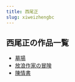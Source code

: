 ```yaml
---
title: 西尾正
slug: xiweizhengbc
---
```


## 西尾正の作品一覧

- [墓場](muchang-fc6)
- [放浪作家の冒険](fanglangzuojian-aa1)
- [陳情書](chenqingshu-c9e)
